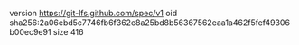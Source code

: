 version https://git-lfs.github.com/spec/v1
oid sha256:2a06ebd5c7746fb6f362e8a25bd8b56367562eaa1a462f5fef49306b00ec9e91
size 416
